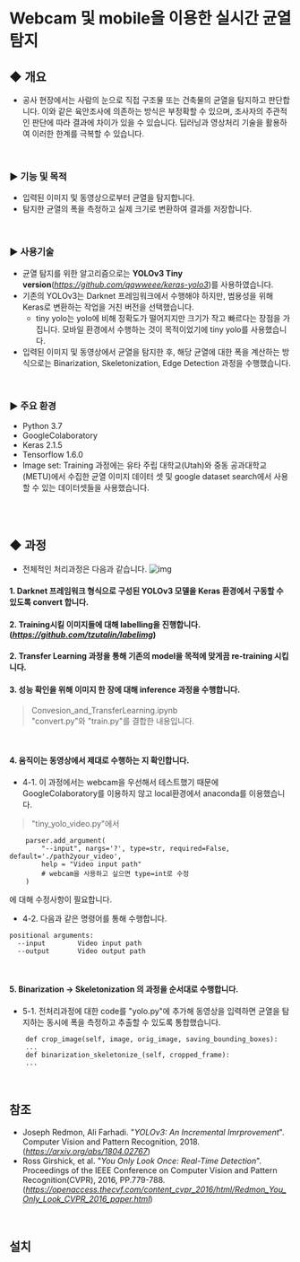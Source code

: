 # Webcam 및 mobile을 이용한 실시간 균열 탐지

## ◆ 개요
* 공사 현장에서는 사람의 눈으로 직접 구조물 또는 건축물의 균열을 탐지하고 판단합니다. 이와 같은 육안조사에 의존하는 방식은 부정확할 수 있으며, 조사자의 주관적인 판단에 따라 결과에 차이가 있을 수 있습니다. 딥러닝과 영상처리 기술을 활용하여 이러한 한계를 극복할 수 있습니다.

</br>

### ▶ 기능 및 목적
* 입력된 이미지 및 동영상으로부터 균열을 탐지합니다.
* 탐지한 균열의 폭을 측정하고 실제 크기로 변환하여 결과를 저장합니다.

</br>

### ▶ 사용기술
* 균열 탐지를 위한 알고리즘으로는 **YOLOv3 Tiny version**(*<https://github.com/qqwweee/keras-yolo3>*)를 사용하였습니다.
* 기존의 YOLOv3는 Darknet 프레임워크에서 수행해야 하지만, 범용성을 위해 Keras로 변환하는 작업을 거친 버전을 선택했습니다.
    + tiny yolo는 yolo에 비해 정확도가 떨어지지만 크기가 작고 빠르다는 장점을 가집니다. 모바일 환경에서 수행하는 것이 목적이었기에 tiny yolo를 사용했습니다.
* 입력된 이미지 및 동영상에서 균열을 탐지한 후, 해당 균열에 대한 폭을 계산하는 방식으로는 Binarization, Skeletonization, Edge Detection 과정을 수행했습니다.

</br>

### ▶ 주요 환경
* Python 3.7
* GoogleColaboratory
* Keras 2.1.5
* Tensorflow 1.6.0
* Image set: Training 과정에는 유타 주립 대학교(Utah)와 중동 공과대학교(METU)에서 수집한 균열 이미지 데이터 셋 및 google dataset search에서 사용할 수 있는 데이터셋들을 사용했습니다.

</br>
</br>

## ◆ 과정
* 전체적인 처리과정은 다음과 같습니다.
![img](https://user-images.githubusercontent.com/59737066/89514324-ae166100-d810-11ea-87d5-d4045869651f.png)

#### 1. Darknet 프레임워크 형식으로 구성된 YOLOv3 모델을 Keras 환경에서 구동할 수 있도록 convert 합니다.
#### 2. Training시킬 이미지들에 대해 labelling을 진행합니다. (*<https://github.com/tzutalin/labelimg>*)
#### 2. Transfer Learning 과정을 통해 기존의 model을 목적에 맞게끔 re-training 시킵니다.
#### 3. 성능 확인을 위해 이미지 한 장에 대해 inference 과정을 수행합니다.
> Convesion_and_TransferLearning.ipynb    
> "convert.py"와 "train.py"를 결합한 내용입니다.

</br>

#### 4. 움직이는 동영상에서 제대로 수행하는 지 확인합니다.
* 4-1. 이 과정에서는 webcam을 우선해서 테스트했기 때문에 GoogleColaboratory를 이용하지 않고 local환경에서 anaconda를 이용했습니다.
> "tiny_yolo_video.py"에서
```
    parser.add_argument(
        "--input", nargs='?', type=str, required=False, default='./path2your_video',
        help = "Video input path"
        # webcam을 사용하고 싶으면 type=int로 수정
    )
```
에 대해 수정사항이 필요합니다.
* 4-2. 다음과 같은 명령어를 통해 수행합니다.
```
positional arguments:
  --input        Video input path
  --output       Video output path
```

</br>

#### 5. Binarization → Skeletonization 의 과정을 순서대로 수행합니다.
* 5-1. 전처리과정에 대한 code를 "yolo.py"에 추가해 동영상을 입력하면 균열을 탐지하는 동시에 폭을 측정하고 추출할 수 있도록 통합했습니다.
```
    def crop_image(self, image, orig_image, saving_bounding_boxes): 
    ...
    def binarization_skeletonize_(self, cropped_frame):
    ...
```
</br>

## 참조
* Joseph Redmon, Ali Farhadi. "*YOLOv3: An Incremental Imrprovement*". Computer Vision and Pattern Recognition, 2018. (*<https://arxiv.org/abs/1804.02767>*)
* Ross Girshick, et al. "*You Only Look Once: Real-Time Detection*". Proceedings of the IEEE Conference on Computer Vision and Pattern Recognition(CVPR), 2016, PP.779-788. (*<https://openaccess.thecvf.com/content_cvpr_2016/html/Redmon_You_Only_Look_CVPR_2016_paper.html>*)

</br>

## 설치
